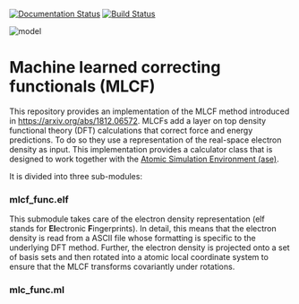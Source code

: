 [![Documentation Status](https://readthedocs.org/projects/mlcf-master/badge/?version=latest)](https://mlcf-master.readthedocs.io/en/latest/?badge=latest)
[![Build Status](https://travis-ci.org/semodi/mlcf.svg?branch=master)](https://travis-ci.org/semodi/mlcf)

![model](https://github.com/semodi/mlcf/modle.png)

# Machine learned correcting functionals (MLCF)

This repository provides an implementation of the MLCF method introduced in https://arxiv.org/abs/1812.06572. 
MLCFs add a layer on top density functional theory (DFT) calculations that correct force and energy predictions. To do so they use a representation of the real-space electron density as input. This implementation provides a calculator class that is designed to work together with the [Atomic Simulation Environment (ase)](https://wiki.fysik.dtu.dk/ase/).

It is divided into three sub-modules:

### mlcf_func.elf
 
This submodule takes care of the electron density representation (elf stands for **El**ectronic **F**ingerprints). In detail, this means that the electron density is read from a ASCII file whose formatting is specific to the underlying DFT method. Further, the electron density is projected onto a set of basis sets and then rotated into a atomic local coordinate system to ensure that the MLCF transforms covariantly under rotations.

### mlc_func.ml


